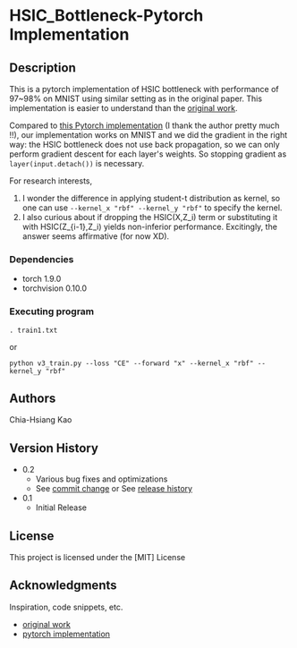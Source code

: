 # HSIC_Bottleneck-Pytorch Implementation

## Description

This is a pytorch implementation of HSIC bottleneck with performance of 97~98% on MNIST using similar setting as in the original paper.
This implementation is easier to understand than the [original work](https://github.com/choasma/HSIC-bottleneck). 

Compared to [this Pytorch implementation](https://github.com/gusye1234/Pytorch-HSIC-bottleneck) (I thank the author pretty much !!), our implementation works on MNIST and we did the gradient in the right way: the HSIC bottleneck does not use back propagation, so we can only perform gradient descent for each layer's weights. So stopping gradient as ```layer(input.detach())``` is necessary.

For research interests, 
1. I wonder the difference in applying student-t distribution as kernel, so one can use  ```--kernel_x "rbf" --kernel_y "rbf"``` to specify the kernel.
2. I also curious about if dropping the HSIC(X,Z_i) term or substituting it with HSIC(Z_{i-1},Z_i) yields non-inferior performance. Excitingly, the answer seems affirmative (for now XD).

### Dependencies

* torch 1.9.0
* torchvision 0.10.0

### Executing program

```
. train1.txt
```

or 
```
python v3_train.py --loss "CE" --forward "x" --kernel_x "rbf" --kernel_y "rbf"
```
## Authors
Chia-Hsiang Kao

## Version History

* 0.2
    * Various bug fixes and optimizations
    * See [commit change]() or See [release history]()
* 0.1
    * Initial Release

## License

This project is licensed under the [MIT] License

## Acknowledgments

Inspiration, code snippets, etc.
* [original work](https://github.com/choasma/HSIC-bottleneck)
* [pytorch implementation](https://github.com/gusye1234/Pytorch-HSIC-bottleneck)
